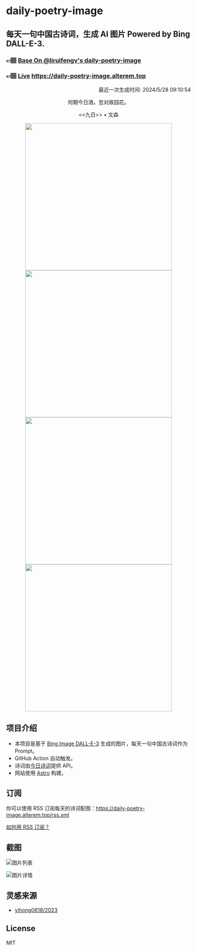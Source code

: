 
# daily-poetry-image

## 每天一句中国古诗词，生成 AI 图片 Powered by Bing DALL-E-3.

### 👉🏽 [Base On @liruifengv's daily-poetry-image](https://github.com/liruifengv/daily-poetry-image)

### 👉🏽 [Live](https://daily-poetry-image.alterem.top/) https://daily-poetry-image.alterem.top

<p align="right">
  最近一次生成时间: 2024/5/28 09:10:54
</p>
<p align="center">
何期今日酒，忽对故园花。
</p>
<p align="center">
<<九日>> • 文森
</p>
<p align="center">
<img src="https://tse4.mm.bing.net/th/id/OIG1.6JOrQlZNqi3DDvkv.JeJ" height="400" width="400" />
<img src="https://tse2.mm.bing.net/th/id/OIG1.k3mvbUw5aUSukP650XhA" height="400" width="400" />
<img src="https://tse1.mm.bing.net/th/id/OIG1.MuDAYf3mryMT2P5nKCob" height="400" width="400" />
<img src="https://tse1.mm.bing.net/th/id/OIG1.yxFCdAs54QUf9hV_gf5e" height="400" width="400" />
</p>

## 项目介绍

-   本项目是基于 [Bing Image DALL-E-3](https://www.bing.com/images/create) 生成的图片，每天一句中国古诗词作为 Prompt。
-   GitHub Action 自动触发。
-   诗词由[今日诗词](https://www.jinrishici.com/)提供 API。
-   网站使用 [Astro](https://astro.build) 构建。

## 订阅

你可以使用 RSS 订阅每天的诗词配图：https://daily-poetry-image.alterem.top/rss.xml

[如何用 RSS 订阅？](https://zhuanlan.zhihu.com/p/55026716)

## 截图

![图片列表](./screenshots/Snipaste_2023-12-28_21-00-26.png)

![图片详情](./screenshots/Snipaste_2023-12-28_21-00-53.png)

## 灵感来源

-   [yihong0618/2023](https://github.com/yihong0618/2023)

## License

MIT
